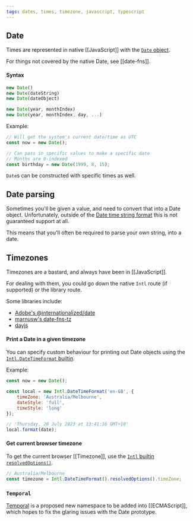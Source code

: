 ```yaml
---
tags: dates, times, timezone, javascript, typescript
---
```


## Date

Times are represented in native [[JavaScript]] with the [`Date` object](https://developer.mozilla.org/en-US/docs/Web/JavaScript/Reference/Global_Objects/Date).

For things not covered by the native Date, see [[date-fns]].

#### Syntax

```js
new Date()
new Date(dateString)
new Date(dateObject)

new Date(year, monthIndex)
new Date(year, monthIndex, day, ...)
```

Example:

```js
// Will get the system's current date/time as UTC
const now = new Date();

// Can pass in specific values to make a specific date
// Months are 0-indexed
const birthday = new Date(1999, 8, 15);
```

`Date`s can be constructed with specific times as well.

## Date parsing

Sometimes you'll be given a value, and need to convert that into a Date object.
Unfortunately, outside of the [Date time string format](https://developer.mozilla.org/en-US/docs/Web/JavaScript/Reference/Global_Objects/Date#date_time_string_format) this is not guaranteed support at all.

This means that you'll often be required to parse your own string, into a date.

## Timezones

Timezones are a bastard, and always have been in [[JavaScript]].

For dealing with them, you could go down the native `Intl` route (if supported) or the library route.

Some libraries include:
- [Adobe's @internationalized/date](https://discord.com/channels/@me/1115862362860302347/1131427716491649086)
- [marnusw's date-fns-tz](https://discord.com/channels/@me/1115862362860302347/1131427852294832178)
- [dayjs](https://github.com/iamkun/dayjs)

#### Print a Date in a given timezone

You can specify custom behaviour for printing out Date objects using the [`Intl.DateTimeFormat` builtin](https://developer.mozilla.org/en-US/docs/Web/JavaScript/Reference/Global_Objects/Intl/DateTimeFormat/DateTimeFormat#options).

Example:

```js
const now = new Date();

const local = new Intl.DateTimeFormat('en-GB', { 
	timeZone: 'Australia/Melbourne',
	dateStyle: 'full',
	timeStyle: 'long'
});

// 'Thursday, 20 July 2023 at 13:41:16 GMT+10'
local.format(date);
```

#### Get current browser timezone

To get the current browser [[Timezone]], use the [`Intl` builtin `resolvedOptions()`](https://developer.mozilla.org/en-US/docs/Web/JavaScript/Reference/Global_Objects/Intl/DateTimeFormat/resolvedOptions).

```js
// Australia/Melbourne
const timezone = Intl.DateTimeFormat().resolvedOptions().timeZone;
```

### `Temporal`

[Temporal](https://tc39.es/proposal-temporal/docs/) is a proposed new namespace to be added into [[ECMAScript]], which hopes to fix the glaring issues with the Date prototype.
